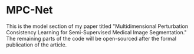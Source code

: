 # MPC-Net
This is the model section of my paper titled "Multidimensional Perturbation Consistency Learning for Semi-Supervised Medical Image Segmentation." The remaining parts of the code will be open-sourced after the formal publication of the article.
